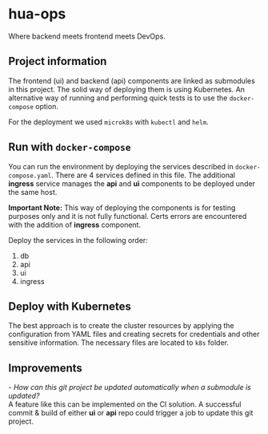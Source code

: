 # hua-ops
Where backend meets frontend meets DevOps.

## Project information

The frontend (ui) and backend (api) components are linked as submodules in this project. The solid way of deploying them is using Kubernetes. An alternative way of running and performing quick tests is to use the `docker-compose` option.

For the deployment we used `microk8s` with `kubectl` and `helm`.

## Run with `docker-compose`

You can run the environment by deploying the services described in `docker-compose.yaml`. There are 4 services defined in this file. The additional **ingress** service manages the **api** and **ui** components to be deployed under the same host. 

__Important Note:__ This way of deploying the components is for testing purposes only and it is not fully functional. Certs errors are encountered with the addition of **ingress** component.  

Deploy the services in the following order:
1. db
2. api
3. ui
4. ingress

## Deploy with Kubernetes

The best approach is to create the cluster resources by applying the configuration from YAML files and creating secrets for credentials and other sensitive information. The necessary files are located to `k8s` folder.

## Improvements

*- How can this git project be updated automatically when a submodule is updated?*  
A feature like this can be implemented on the CI solution. A successful commit & build of either **ui** or **api** repo could trigger a job to update this git project.  

